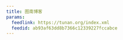 ```yaml
---
title: 图南博客
params:
  feedlink: https://tunan.org/index.xml
  feedid: ab93af63dd8b7366c12339227fccabce
---
```

